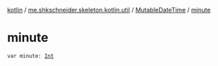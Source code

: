 [kotlin](../../index.md) / [me.shkschneider.skeleton.kotlin.util](../index.md) / [MutableDateTime](index.md) / [minute](./minute.md)

# minute

`var minute: `[`Int`](https://kotlinlang.org/api/latest/jvm/stdlib/kotlin/-int/index.html)